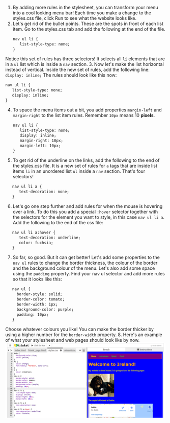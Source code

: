 1. By adding more rules in the stylesheet, you can transform your menu into a cool looking menu bar! Each time you make a change to the styles.css file, click Run to see what the website looks like.
2. Let's get rid of the bullet points. These are the spots in front of each list item. Go to the styles.css tab and add the following at the end of the file.
   ```
   nav ul li {
      list-style-type: none;
   }
   ```
Notice this set of rules has three selectors! It selects all `li` elements that are in a `ul` list which is inside a `nav` section.
3. Now let's make the list horizontal instead of vertical. Inside the new set of rules, add the following line: `display: inline;` The rules should look like this now:
   ```
   nav ul li {
      list-style-type: none;
      display: inline;
   }
   ```
4. To space the menu items out a bit, you add properties `margin-left` and `margin-right` to the list item rules. Remember `10px` means 10 **pixels**.
   ```
   nav ul li {
      list-style-type: none;
      display: inline;
      margin-right: 10px;
      margin-left: 10px;
   }
   ```
5. To get rid of the underline on the links, add the following to the end of the styles.css file. It is a new set of rules for `a` tags that are inside list items `li` in an unordered list `ul` inside a `nav` section. That's four selectors!
``` 
   nav ul li a {
      text-decoration: none;
   }
```
6. Let's go one step further and add rules for when the mouse is hovering over a link. To do this you add a special `:hover` selector together with the selectors for the element you want to style, in this case `nav ul li a`. Add the following to the end of the css file:
``` 
   nav ul li a:hover {
      text-decoration: underline;
      color: fuchsia;
   }
```
7. So far, so good. But it can get better! Let's add some properties to the `nav ul` rules to change the border thickness, the colour of the border and the background colour of the menu. Let's also add some space using the `padding` property. Find your nav ul selector and add more rules so that it looks like this:
```
   nav ul {
     border-style: solid;
     border-color: tomato;
     border-width: 1px;
     background-color: purple;
     padding: 10px;
   }
```
Choose whatever colours you like! You can make the border thicker by using a higher number for the `border-width` property.
8. Here's an example of what your stylesheet and web pages should look like by now. ![](/assets/menu-styled.png)

